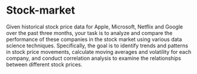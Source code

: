 # Stock-market

Given historical stock price data for Apple, Microsoft, Netflix and Google over the past
three months, your task is to analyze and compare the performance of these
companies in the stock market using various data science techniques.
Specifically, the goal is to identify trends and patterns in stock price movements,
calculate moving averages and volatility for each company, and conduct correlation
analysis to examine the relationships between different stock prices.
